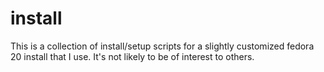 install
=======

This is a collection of install/setup scripts for a slightly customized fedora 20 install that I use.
It's not likely to be of interest to others. 
